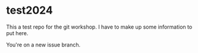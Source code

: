 # test2024
This a test repo for the git workshop. I have to make up some information to put here.

You're on a new issue branch.